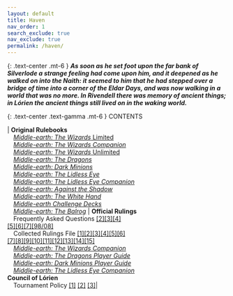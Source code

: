 ```yaml
---
layout: default
title: Haven
nav_order: 1
search_exclude: true
nav_exclude: true
permalink: /haven/
---
```


{: .text-center .mt-6 }
_**As soon as he set foot upon the far bank of Silverlode a strange feeling had come upon him, and it deepened as he walked on into the Naith: it seemed to him that he had stepped over a bridge of time into a corner of the Eldar Days, and was now walking in a world that was no more. In Rivendell there was memory of ancient things; in Lórien the ancient things still lived on in the waking world.**_

{: .text-center .text-gamma .mt-6 }
CONTENTS

| **Original Rulebooks**<br>&emsp;[_Middle-earth: The Wizards_ Limited](/original/rulebooks/the-wizards-limited)<br>&emsp;[_Middle-earth: The Wizards Companion_](/original/rulebooks/the-wizards-companion#rules-annotations)<br>&emsp;[_Middle-earth: The Wizards_ Unlimited](/original/rulebooks/the-wizards-unlimited)<br>&emsp;[_Middle-earth: The Dragons_](/original/rulebooks/the-dragons)<br>&emsp;[_Middle-earth: Dark Minions_](/original/rulebooks/dark-minions)<br>&emsp;[_Middle-earth: The Lidless Eye_](/original/rulebooks/the-lidless-eye)<br>&emsp;[_Middle-earth: The Lidless Eye Companion_](/original/rulebooks/the-lidless-eye-companion#rules-annotations)<br>&emsp;[_Middle-earth: Against the Shadow_](/original/rulebooks/against-the-shadow)<br>&emsp;[_Middle-earth: The White Hand_](/original/rulebooks/the-white-hand)<br>&emsp;[_Middle-earth Challenge Decks_](/original/rulebooks/challenge-decks)<br>&emsp;[_Middle-earth: The Balrog_](/original/rulebooks/the-balrog) | **Official Rulings**<br>&emsp;Frequently Asked Questions [\[2\]](/original/rulings/faq-2/)[\[3\]](/original/rulings/faq-3/)[\[4\]](/original/rulings/faq-4/)<br>[\[5\]](/original/rulings/faq-5/)[\[6\]](/original/rulings/faq-6/)[\[7\]](/original/rulings/faq-7/)[\[98/08\]](/original/rulings/faq-9808/)<br>&emsp;Collected Rulings File [\[1\]](/original/rulings/crf-1/)[\[2\]](/original/rulings/crf-2/)[\[3\]](/original/rulings/crf-3/)[\[4\]](/original/rulings/crf-4/)[\[5\]](/original/rulings/crf-5/)[\[6\]](/original/rulings/crf-6/)<br>[\[7\]](/original/rulings/crf-7/)[\[8\]](/original/rulings/crf-8/)[\[9\]](/original/rulings/crf-9/)[\[10\]](/original/rulings/crf-10/)[\[11\]](/original/rulings/crf-11/)[\[12\]](/original/rulings/crf-12/)[\[13\]](/original/rulings/crf-13/)[\[14\]](/original/rulings/crf-14/)[\[15\]](/original/rulings/crf-15/)<br>&emsp;[_Middle-earth: The Wizards Companion_](/original/rulebooks/the-wizards-companion#-part-v-errata-and-clarifications)<br>&emsp;[_Middle-earth: The Dragons Player Guide_](/original/rulings/the-dragons-player-guide)<br>&emsp;[_Middle-earth: Dark Minions Player Guide_](/original/rulings/dark-minions-player-guide)<br>&emsp;[_Middle-earth: The Lidless Eye Companion_](#-part-vi-errata-and-clarifications)<br> **Council of Lórien**<br>&emsp;Tournament Policy [\[1\]](/tournament/policy-1/) [\[2\]](/tournament/policy-2/) [\[3\]](/tournament/policy-3/)|
